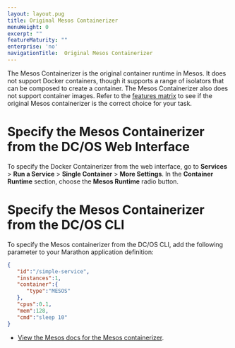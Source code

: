 ```yaml
---
layout: layout.pug
title: Original Mesos Containerizer
menuWeight: 0
excerpt: ""
featureMaturity: ""
enterprise: 'no'
navigationTitle:  Original Mesos Containerizer
---
```


<!-- This source repo for this topic is https://github.com/dcos/dcos-docs -->


The Mesos Containerizer is the original container runtime in Mesos. It does not support Docker containers, though it supports a range of isolators that can be composed to create a container. The Mesos Containerizer also does not support container images. Refer to the [features matrix](/1.9/deploying-services/containerizers/) to see if the original Mesos containerizer is the correct choice for your task.

# Specify the Mesos Containerizer from the DC/OS Web Interface

To specify the Docker Containerizer from the web interface, go to **Services**  > **Run a Service** > **Single Container** > **More Settings**. In the **Container Runtime** section, choose the **Mesos Runtime** radio button.

# Specify the Mesos Containerizer from the DC/OS CLI

To specify the Mesos containerizer from the DC/OS CLI, add the following parameter to your Marathon application definition:

```json
{  
   "id":"/simple-service",
   "instances":1,
   "container":{  
      "type":"MESOS"
   },
   "cpus":0.1,
   "mem":128,
   "cmd":"sleep 10"
}
```

- [View the Mesos docs for the Mesos containerizer](http://mesos.apache.org/documentation/latest/mesos-containerizer/).
